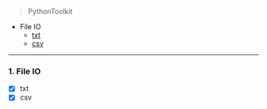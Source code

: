 > PythonToolkit


- File IO
  - [txt](#txt)
  - [csv](#csv)

---

### 1. File IO

- [x] <span id="txt">txt
- [x] <span id="csv">csv